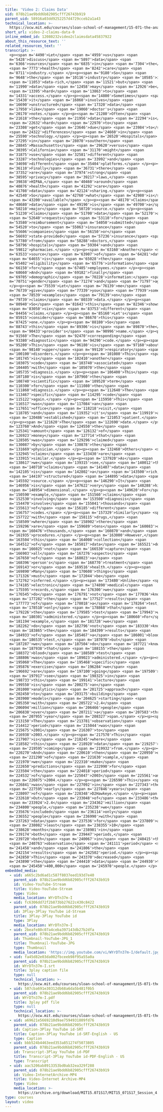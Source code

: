 ```yaml
---
title: 'Video 2: Claims Data'
uid: 078b21ae9bdd6b82905cfff26743b919
parent_uid: 58916a03dd9252257d4729cceb2a1a43
technical_location: >-
  https://ocw.mit.edu/courses/sloan-school-of-management/15-071-the-analytics-edge-spring-2017/trees/keeping-an-eye-on-healthcare-costs-the-d2hawkeye-story/video-2-claims-data/video-2-claims-data-0
short_url: video-2-claims-data-0
inline_embed_id: 12080232video2claimsdata45837922
about_this_resource_text: ''
related_resources_text: ''
transcript: >-
  <p><span m='4490'>Let</span> <span m='4959'>us</span> <span
  m='5428'>discuss</span> <span m='5897'>data</span> <span
  m='6366'>sources</span> <span m='6835'>in</span> <span m='7304'>the</span>
  <span m='7773'>health</span> <span m='8242'>care</span> <span
  m='8711'>industry.</span> </p><p><span m='9180'>So</span> <span
  m='9648'>the</span> <span m='10116'>industry</span> <span m='10585'>is</span>
  <span m='11053'>data-rich,</span> <span m='11521'>but</span> <span
  m='11990'>data</span> <span m='12458'>may</span> <span m='12926'>be</span>
  <span m='13395'>hard</span> <span m='13863'>to</span> <span
  m='14331'>access.</span> </p><p><span m='14800'>Sometimes</span> <span
  m='15430'>it</span> <span m='16060'>involves</span> <span
  m='16690'>unstructured</span> <span m='17320'>data</span> <span
  m='17950'>like</span> <span m='19060'>doctor's</span> <span
  m='20170'>notes.</span> </p><p><span m='21280'>Often</span> <span
  m='21618'>the</span> <span m='21956'>data</span> <span m='22294'>is</span>
  <span m='22632'>hard</span> <span m='22970'>to</span> <span
  m='23308'>get</span> <span m='23646'>due</span> <span m='23984'>to</span>
  <span m='24322'>differences</span> <span m='24660'>in</span> <span
  m='25590'>technology.</span> </p><p><span m='26520'>Hospitals</span> <span
  m='27295'>in</span> <span m='28070'>southern</span> <span
  m='28845'>Massachusetts</span> <span m='29620'>versus</span> <span
  m='30395'>California</span> <span m='31170'>might</span> <span
  m='31875'>use</span> <span m='32581'>different</span> <span
  m='33287'>technologies</span> <span m='33992'>and</span> <span
  m='34698'>different</span> <span m='35404'>platforms.</span> </p><p><span
  m='36110'>Finally</span> <span m='36731'>there</span> <span
  m='37352'>are</span> <span m='37974'>strong</span> <span
  m='38595'>privacy</span> <span m='39217'>laws,</span> <span
  m='39838'>HIPAA,</span> <span m='40460'>around</span> <span
  m='40876'>health</span> <span m='41292'>care</span> <span
  m='41708'>data</span> <span m='42124'>sharing.</span> </p><p><span
  m='42540'>So</span> <span m='42760'>what</span> <span m='42980'>is</span>
  <span m='43200'>available?</span> </p><p><span m='48170'>Claims</span> <span
  m='48680'>data</span> <span m='49190'>is</span> <span m='49700'>a</span> <span
  m='50210'>major</span> <span m='50720'>source.</span> </p><p><span
  m='51230'>Claims</span> <span m='51700'>data</span> <span m='52170'>are</span>
  <span m='52640'>requests</span> <span m='53110'>for</span> <span
  m='53580'>reimbursement</span> <span m='54050'>submitted</span> <span
  m='54520'>to</span> <span m='55063'>insurance</span> <span
  m='55606'>companies</span> <span m='56150'>or</span> <span
  m='56693'>state-provided</span> <span m='57236'>insurance</span> <span
  m='57780'>from</span> <span m='58288'>doctors,</span> <span
  m='58796'>hospitals</span> <span m='59304'>and</span> <span
  m='59812'>pharmacies.</span> </p><p><span m='63160'>Another</span> <span
  m='63533'>source</span> <span m='63907'>of</span> <span m='64281'>data</span>
  <span m='64655'>is</span> <span m='65028'>the</span> <span
  m='65402'>eligibility</span> <span m='65776'>information</span> <span
  m='66150'>for</span> <span m='67405'>employees.</span> </p><p><span
  m='68660'>And</span> <span m='69182'>finally</span> <span
  m='69705'>demographic</span> <span m='70228'>information:</span> <span
  m='70751'>gender</span> <span m='71274'>and</span> <span m='71797'>age.</span>
  </p><p><span m='75539'>Let</span> <span m='76139'>me</span> <span
  m='76739'>give</span> <span m='77339'>you</span> <span m='77939'>some</span>
  <span m='78539'>examples</span> <span m='79139'>on</span> <span
  m='79739'>claims</span> <span m='80339'>data.</span> </p><p><span
  m='80940'>So</span> <span m='81643'>this</span> <span m='82346'>shows</span>
  <span m='83050'>six</span> <span m='83753'>different</span> <span
  m='84456'>claims.</span> </p><p><span m='85160'>Let's</span> <span
  m='85915'>consider</span> <span m='86670'>this</span> <span
  m='87425'>one.</span> </p><p><span m='88180'>So</span> <span
  m='88743'>this</span> <span m='89306'>is</span> <span m='89870'>the</span>
  <span m='90433'>provider's</span> <span m='90996'>name.</span> </p><p><span
  m='91560'>The</span> <span m='92470'>corresponding</span> <span
  m='93380'>diagnostic</span> <span m='94290'>code.</span> </p><p><span
  m='95200'>This</span> <span m='96180'>is</span> <span m='97160'>about</span>
  <span m='98140'>upper</span> <span m='99120'>respiratory</span> <span
  m='100100'>disorders.</span> </p><p><span m='101080'>This</span> <span
  m='101745'>is</span> <span m='102410'>another</span> <span
  m='103075'>code</span> <span m='103740'>associated</span> <span
  m='104405'>with</span> <span m='105070'>the</span> <span
  m='105735'>diagnosis.</span> </p><p><span m='106400'>This</span> <span
  m='107180'>is</span> <span m='107960'>the</span> <span
  m='108740'>scientific</span> <span m='109520'>term</span> <span
  m='110300'>for</span> <span m='111080'>the</span> <span
  m='111860'>diagnosis.</span> </p><p><span m='112640'>The</span> <span
  m='113467'>specific</span> <span m='114295'>code</span> <span
  m='115122'>again.</span> </p><p><span m='115950'>This</span> <span
  m='116517'>was</span> <span m='117084'>an</span> <span
  m='117651'>office</span> <span m='118218'>visit,</span> <span
  m='118785'>and</span> <span m='119352'>it's</span> <span m='119919'>an</span>
  <span m='120486'>established</span> <span m='121053'>patient.</span>
  </p><p><span m='121620'>The</span> <span m='122690'>date.</span> </p><p><span
  m='123760'>And</span> <span m='124550'>the</span> <span
  m='125341'>amount</span> <span m='126132'>of</span> <span
  m='126923'>money</span> <span m='127714'>that</span> <span
  m='128505'>was</span> <span m='129296'>claimed</span> <span
  m='130087'>by</span> <span m='130878'>the</span> <span
  m='131669'>physician.</span> </p><p><span m='132460'>Others</span> <span
  m='132945'>claims</span> <span m='133430'>are</span> <span
  m='133915'>similar.</span> </p><p><span m='137920'>As</span> <span
  m='138617'>we</span> <span m='139315'>see,</span> <span m='140012'>the</span>
  <span m='140710'>claims</span> <span m='141407'>data</span> <span
  m='142105'>is</span> <span m='142802'>a</span> <span m='143500'>rich,</span>
  <span m='144197'>structured</span> <span m='144895'>data</span> <span
  m='145592'>source.</span> </p><p><span m='146290'>It</span> <span
  m='146956'>is</span> <span m='147622'>very</span> <span m='148288'>high</span>
  <span m='148954'>dimensional.</span> </p><p><span m='149620'>For</span> <span
  m='150590'>example,</span> <span m='151560'>claims</span> <span
  m='152530'>involving</span> <span m='153500'>diagnosis</span> <span
  m='154470'>involve</span> <span m='155041'>thousands</span> <span
  m='155613'>of</span> <span m='156185'>different</span> <span
  m='156757'>codes.</span> </p><p><span m='157329'>Similarly</span> <span
  m='157722'>with</span> <span m='158115'>drugs,</span> <span
  m='158509'>where</span> <span m='158902'>there</span> <span
  m='159296'>are</span> <span m='159689'>tens</span> <span m='160083'>of</span>
  <span m='160476'>thousands,</span> <span m='160870'>and</span> <span
  m='161935'>procedures.</span> </p><p><span m='163000'>However,</span> <span
  m='163504'>this</span> <span m='164008'>collection</span> <span
  m='164512'>of</span> <span m='165017'>data</span> <span m='165521'>does</span>
  <span m='166025'>not</span> <span m='166530'>capture</span> <span
  m='166903'>all</span> <span m='167276'>aspects</span> <span
  m='167650'>of</span> <span m='168023'>a</span> <span
  m='168396'>person's</span> <span m='168770'>treatment</span> <span
  m='169143'>or</span> <span m='169516'>health.</span> </p><p><span
  m='169890'>Many</span> <span m='170608'>things</span> <span
  m='171326'>must</span> <span m='172044'>be</span> <span
  m='172762'>inferred.</span> </p><p><span m='173480'>Unlike</span> <span
  m='174185'>electronic</span> <span m='174890'>medical</span> <span
  m='175595'>records,</span> <span m='176300'>we</span> <span
  m='176545'>do</span> <span m='176791'>not</span> <span m='177036'>know</span>
  <span m='177282'>the</span> <span m='177527'>results</span> <span
  m='177773'>of</span> <span m='178018'>a</span> <span m='178264'>test,</span>
  <span m='178510'>only</span> <span m='178868'>that</span> <span
  m='179226'>the</span> <span m='179585'>test</span> <span m='179943'>was</span>
  <span m='180301'>administered.</span> </p><p><span m='180660'>For</span> <span
  m='181194'>example,</span> <span m='181728'>we</span> <span
  m='182262'>do</span> <span m='182796'>not</span> <span m='183330'>know</span>
  <span m='183865'>the</span> <span m='184399'>results</span> <span
  m='184933'>of</span> <span m='185467'>a</span> <span m='186001'>blood</span>
  <span m='186535'>test,</span> <span m='187070'>but</span> <span
  m='187287'>we</span> <span m='187504'>do</span> <span m='187721'>know</span>
  <span m='187938'>that</span> <span m='188155'>the</span> <span
  m='188372'>blood</span> <span m='188589'>test</span> <span
  m='188806'>was</span> <span m='189023'>administered.</span> </p><p><span
  m='195060'>The</span> <span m='195468'>specific</span> <span
  m='195876'>exercise</span> <span m='196284'>we</span> <span
  m='196692'>are</span> <span m='197100'>going</span> <span m='197509'>to</span>
  <span m='197917'>see</span> <span m='198325'>in</span> <span
  m='198733'>this</span> <span m='199141'>lecture</span> <span
  m='199550'>is</span> <span m='200275'>an</span> <span
  m='201000'>analytics</span> <span m='201725'>approach</span> <span
  m='202450'>to</span> <span m='203175'>building</span> <span
  m='203900'>models</span> <span m='204625'>starting</span> <span
  m='205350'>with</span> <span m='205722'>2.4</span> <span
  m='206094'>million</span> <span m='206466'>people</span> <span
  m='206838'>over</span> <span m='207211'>a</span> <span m='207583'>three</span>
  <span m='207955'>year</span> <span m='208327'>span.</span> </p><p><span
  m='213150'>The</span> <span m='213781'>observation</span> <span
  m='214412'>period</span> <span m='215044'>was</span> <span
  m='215675'>2001</span> <span m='216307'>to</span> <span
  m='216938'>2003.</span> </p><p><span m='217570'>This</span> <span
  m='217907'>is</span> <span m='218245'>where</span> <span
  m='218582'>this</span> <span m='218920'>data</span> <span m='219257'>is</span>
  <span m='219595'>coming</span> <span m='219932'>from.</span> </p><p><span
  m='220270'>And</span> <span m='220610'>then</span> <span m='220950'>out</span>
  <span m='221290'>of</span> <span m='221630'>sample,</span> <span
  m='221970'>we</span> <span m='222310'>make</span> <span
  m='222650'>predictions</span> <span m='222990'>for</span> <span
  m='223504'>the</span> <span m='224018'>period</span> <span
  m='224532'>of</span> <span m='225047'>2003</span> <span m='225561'>and</span>
  <span m='226075'>2004.</span> </p><p><span m='226590'>This</span> <span
  m='226841'>was</span> <span m='227092'>in</span> <span m='227343'>the</span>
  <span m='227595'>early</span> <span m='227846'>years</span> <span
  m='228097'>of</span> <span m='228348'>D2Hawkeye.</span> </p><p><span
  m='232610'>Out</span> <span m='233048'>of</span> <span m='233486'>the</span>
  <span m='233924'>2.4</span> <span m='234362'>million</span> <span
  m='234800'>people,</span> <span m='235238'>we</span> <span
  m='235676'>included</span> <span m='236114'>only</span> <span
  m='236552'>people</span> <span m='236990'>with</span> <span
  m='237263'>data</span> <span m='237536'>for</span> <span m='237809'>at</span>
  <span m='238082'>least</span> <span m='238355'>10</span> <span
  m='238628'>months</span> <span m='238901'>in</span> <span
  m='239174'>both</span> <span m='239447'>periods,</span> <span
  m='239720'>both</span> <span m='240067'>in</span> <span m='240415'>the</span>
  <span m='240763'>observation</span> <span m='241111'>period</span> <span
  m='241458'>and</span> <span m='241806'>the</span> <span
  m='242154'>results</span> <span m='242502'>period.</span> </p><p><span
  m='242850'>This</span> <span m='243370'>decreased</span> <span
  m='243890'>the</span> <span m='244410'>data</span> <span m='244930'>to</span>
  <span m='245450'>400,000</span> <span m='245970'>people.</span> </p>
embedded_media:
  - uid: a665c2bd6ad1c587f8037eed193d7e40
    parent_uid: 078b21ae9bdd6b82905cfff26743b919
    id: Video-YouTube-Stream
    title: Video-YouTube-Stream
    type: Video
    media_location: WYrDTn37m-I
  - uid: fc6306dd72f2b873bb27622c430c8422
    parent_uid: 078b21ae9bdd6b82905cfff26743b919
    id: 3Play-3Play YouTube id-Stream
    title: 3Play-3Play YouTube id
    type: 3Play
    media_location: WYrDTn37m-I
  - uid: 2beafe80c07a4ceba397143db27b2dfa
    parent_uid: 078b21ae9bdd6b82905cfff26743b919
    id: Thumbnail-YouTube-JPG_1
    title: Thumbnail-YouTube-JPG
    type: Thumbnail
    media_location: 'https://img.youtube.com/vi/WYrDTn37m-I/default.jpg'
  - uid: fa45d82e03da002fbceeb98f95a55a0a
    parent_uid: 078b21ae9bdd6b82905cfff26743b919
    id: WYrDTn37m-I.srt
    title: 3play caption file
    type: null
    technical_location: >-
      https://ocw.mit.edu/courses/sloan-school-of-management/15-071-the-analytics-edge-spring-2017/trees/keeping-an-eye-on-healthcare-costs-the-d2hawkeye-story/video-2-claims-data/video-2-claims-data-0/WYrDTn37m-I.srt
  - uid: 587cba691e30312db68a6da5b481f0b5
    parent_uid: 078b21ae9bdd6b82905cfff26743b919
    id: WYrDTn37m-I.pdf
    title: 3play pdf file
    type: null
    technical_location: >-
      https://ocw.mit.edu/courses/sloan-school-of-management/15-071-the-analytics-edge-spring-2017/trees/keeping-an-eye-on-healthcare-costs-the-d2hawkeye-story/video-2-claims-data/video-2-claims-data-0/WYrDTn37m-I.pdf
  - uid: a69621e5669210d9ae7594931809fd76
    parent_uid: 078b21ae9bdd6b82905cfff26743b919
    id: Caption-3Play YouTube id-SRT
    title: Caption-3Play YouTube id-SRT-English - US
    type: Caption
  - uid: bbb524b4463eed353a851274f5073805
    parent_uid: 078b21ae9bdd6b82905cfff26743b919
    id: Transcript-3Play YouTube id-PDF
    title: Transcript-3Play YouTube id-PDF-English - US
    type: Transcript
  - uid: aac5206ab8913353bd0ab32ea329f288
    parent_uid: 078b21ae9bdd6b82905cfff26743b919
    id: Video-InternetArchive-MP4
    title: Video-Internet Archive-MP4
    type: Video
    media_location: >-
      https://archive.org/download/MIT15.071S17/MIT15_071S17_Session_4.3.03_300k.mp4
type: courses
layout: video
---
```

